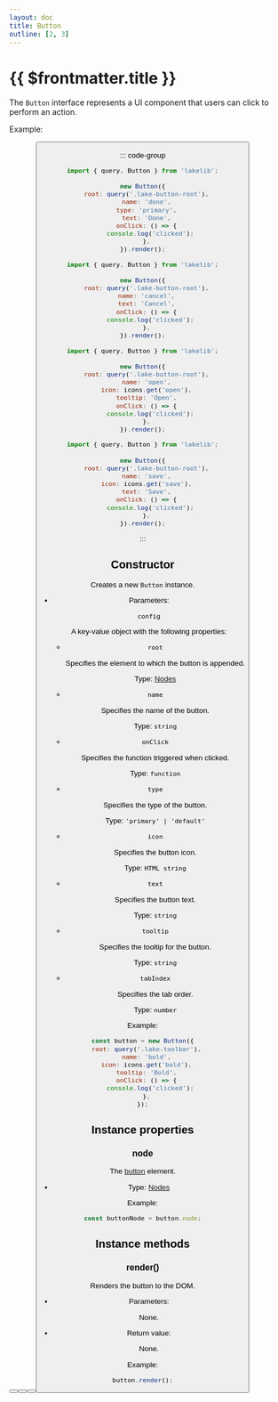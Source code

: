 ```yaml
---
layout: doc
title: Button
outline: [2, 3]
---
```


# {{ $frontmatter.title }}

The `Button` interface represents a UI component that users can click to perform an action.

Example:

<Button name="done" type="primary" text="Done" />

<Button name="cancel" text="Cancel" />

<Button name="iconButton" iconName="open" tooltip="Open" />

<Button name="iconButton" iconName="check" text="Save" />

::: code-group

```js [Done]
import { query, Button } from 'lakelib';

new Button({
  root: query('.lake-button-root'),
  name: 'done',
  type: 'primary',
  text: 'Done',
  onClick: () => {
    console.log('clicked');
  },
}).render();
```

```js [Cancel]
import { query, Button } from 'lakelib';

new Button({
  root: query('.lake-button-root'),
  name: 'cancel',
  text: 'Cancel',
  onClick: () => {
    console.log('clicked');
  },
}).render();
```

```js [Open]
import { query, Button } from 'lakelib';

new Button({
  root: query('.lake-button-root'),
  name: 'open',
  icon: icons.get('open'),
  tooltip: 'Open',
  onClick: () => {
    console.log('clicked');
  },
}).render();
```

```js [Save]
import { query, Button } from 'lakelib';

new Button({
  root: query('.lake-button-root'),
  name: 'save',
  icon: icons.get('save'),
  text: 'Save',
  onClick: () => {
    console.log('clicked');
  },
}).render();
```

:::


## Constructor

Creates a new `Button` instance.

* Parameters:

  `config`

  A key-value object with the following properties:

  * `root`

    Specifies the element to which the button is appended.

    Type: [Nodes](/reference/nodes.md)

  * `name`

    Specifies the name of the button.

    Type: `string`

  * `onClick`

    Specifies the function triggered when clicked.

    Type: `function`

  * `type` <Badge type="info" text="Optional" />

    Specifies the type of the button.

    Type: `'primary' | 'default'`

  * `icon` <Badge type="info" text="Optional" />

    Specifies the button icon.

    Type: `HTML string`

  * `text` <Badge type="info" text="Optional" />

    Specifies the button text.

    Type: `string`

  * `tooltip` <Badge type="info" text="Optional" />

    Specifies the tooltip for the button.

    Type: `string`

  * `tabIndex` <Badge type="info" text="Optional" />

    Specifies the tab order.

    Type: `number`

Example:

```js
const button = new Button({
  root: query('.lake-toolbar'),
  name: 'bold',
  icon: icons.get('bold'),
  tooltip: 'Bold',
  onClick: () => {
    console.log('clicked');
  },
});
```


## Instance properties

### node <Badge type="info" text="Read only" />

The [button](https://developer.mozilla.org/en-US/docs/Web/HTML/Element/button) element.

* Type: [Nodes](/reference/nodes.md)

Example:

```js
const buttonNode = button.node;
```


## Instance methods

### render()

Renders the button to the DOM.

* Parameters:

  None.

* Return value:

  None.

Example:

```js
button.render();
```
